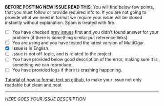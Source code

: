 **BEFORE POSTING NEW ISSUE READ THIS**: You will find below few points, that you must follow or provide required info to. If you are not going to provide what we need in format we require your issue will be closed instantly without explanation. Spam is treated with fire.


- [ ] You have checked [prev issues](https://github.com/Megabyte918/MultiOgar-Edited/issues?q=is%3Aissue+is%3Aclosed) first and you didn't found answer for your problem (if there is something similar put reference links)
- [ ] You are using and you have tested the latest version of MultiOgar.
- [x] Issue is in English.
- [ ] Issue is not off-topic, and is related to the project.
- [ ] You have provided below good description of the error, making sure it is something we can reproduce.
- [ ] You have provided logs if there is crashing happening.

[Tutorial of how to format text on github](https://guides.github.com/features/mastering-markdown/), to make your issue not only readable but clean and neat

------------

*HERE GOES YOUR ISSUE DESCRIPTION*
